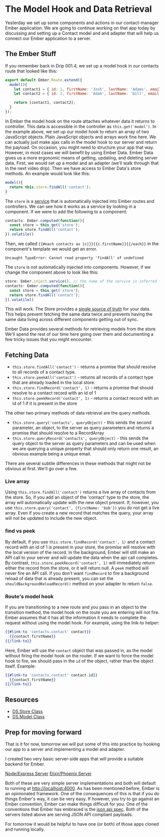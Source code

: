 # The Model Hook and Data Retrieval

Yesterday we set up some components and actions in our contact-manager Ember application. We are going to continue working on that app today by discussing and setting up a Contact model and and adapter that will help us connect our Ember application to a server.

## The Ember Stuff

If you remember back in Drip 001.4, we set up a model hook in our contacts route that looked like this:

```JavaScript
export default Ember.Route.extend({
  model(){
    let contact1 = { id: 1, firstName: 'Josh', lastName: 'Adams', email: 'josh@dailydrip.com'};
    let contact2 = { id: 2, firstName: 'Adam', lastName: 'Dill', email: 'adam@dailydrip.com'};

    return [contact1, contact2];
  }
});
```

In Ember the model hook on the route attaches whatever data it returns to controller. This data is accessible in the controller as `this.get('model')`. In the example above, we set up our model hook to return an array of two JavaScript objects. Plain JavaScript objects and arrays work fine here. We can actually just make ajax calls in the model hook to our server and return the payload. On occasion, you might need to structure your app that way. However, in most cases we will benefit by using Ember Data. Ember Data gives us a more ergonomic means of getting, updating, and deleting server data. First, we would set up a model and an adapter (we'll walk through that in the next video drip). Then we have access to Ember Data's store methods. An example would look like this:

```JavaScript
model(){
  return this.store.findAll('contact');
}
```
The `store` is a [service](https://guides.emberjs.com/v2.6.0/applications/services/) that is automatically injected into Ember routes and controllers. We can see how it works as a service by looking in a component. If we were to add the following to a component:

```js
contacts: Ember.computed(function(){
  const store = this.get('store');
  return store.findAll('contact');  
}).volatile()
```

Then, we called `{{#each contacts as |c|}}{{c.firstName}}{{/each}}` in the component's template we would get an error.

```console
Uncaught TypeError: Cannot read property 'findAll' of undefined
```

The `store` is not automatically injected into components. However, if we change the component above to look like this:

```js
store: Ember.inject.service(), // the name of the service is inferred from the property name
contacts: Ember.computed(function(){
  const store = this.get('store');
  return store.findAll('contact');  
}).volatile()
```

This will work. The Store provides a [single source of truth](https://guides.emberjs.com/v2.6.0/models/#toc_the-store-and-a-single-source-of-truth) for your data. This helps prevent fetching the same data twice and prevents having the same data living across different components getting out of sync.

Ember Data provides several methods for retrieving models from the store. We'll spend the rest of our time here going over them and documenting a few tricky issues that you might encounter.

## Fetching Data

* `this.store.findAll('contact')` - returns a promise that should resolve to all records of a contact type.
* `this.store.peekAll('contact')` - returns all records of a contact type that are already loaded in the local store.
* `this.store.findRecord('contact', 1)` - returns a promise that should resolve to a contact record with an id of 1
* `this.store.peekRecord('contact', 1)` - returns a contact record with an id of 1 if it is present in the store

The other two primary methods of data retrieval are the query methods.

* `this.store.query('contacts', queryObject)` - this sends the second parameter, an object, to the server as query parameters and returns a promise that should resolve to a RecordArray
* `this.store.queryRecord('contacts', queryObject)` - this sends the query object to the server as query parameters and can be used when we are querying a unique property that should only return one result, an obvious example being a unique email.

There are several subtile differences in these methods that might not be obvious at first. We'll go over a few.

### Live array

Using `this.store.findAll('contact')` returns a live array of contacts from the store. So, if you add an object of the 'contact' type to the store, the array will automatically update with the new object present. If, however, you use `this.store.query('contact', {firstName: 'bob'})` you do not get a live array. Even if you create a new record that matches the query, your array will not be updated to include the new object.

### find vs peek

By default, if you use `this.store.findRecord('contact', 1)` and a contact record with an id of 1 is present in your store, the promise will resolve with the local version of the record. In the background, Ember will still make an API call to your server and will update the data when the api call completes. By contrast, `this.store.peekRecord('contact', 1)` will immediately return either the record from the store, or it will return null. A `peek` method will never fire an API call. If you don't want `findRecord` to fire a background reload of data that is already present, you can set the `shouldBackgroundReloadRecord()` method on your adapter to return `false`.

### Route's model hook

If you are transitioning to a new route and you pass in an object to the transition method, the model hook on the route you are entering will not fire. Ember assumes that it has all the information it needs to complete the request without using the model hook. For example, using the link-to helper:

```hbs
{{#link-to 'contacts.contact' contact}}
  {{contact.firstName}}
{{/link-to}}
```
Here, Ember will use the `contact` object that was passed in, as the model without firing the model hook on the router. If we want to force the model hook to fire, we should pass in the `id` of the object, rather than the object itself. Example:

```hbs
{{#link-to 'contacts.contact' contact.id}}
  {{contact.firstName}}
{{/link-to}}
```
## Resources

* [DS.Store Class](http://emberjs.com/api/data/classes/DS.Store.html)
* [DS.Model Class](http://emberjs.com/api/data/classes/DS.Model.html)

## Prep for moving forward

That is it for now, tomorrow we will put some of this into practice by hooking our app to a server and implementing a model and adapter.

I created two very basic server-side apps that will provide a suitable backend for Ember.

[Node/Express Server](https://github.com/baroquon/contact_manager_backend_node)
[Elixir/Phoenix Server](https://github.com/baroquon/contact_manager_backend)

Both of these are very simple server implementations and both will default to running at [http://localhost:4000](http://localhost:4000). As has been mentioned before, Ember is an opinionated framework. One of the consequences of this is that if you do things Ember's way, it can be very easy. If however, you try to go against an Ember convention, Ember can make things difficult for you. One of the conventions that Ember has embraced is the [json api spec](http://jsonapi.org/). Both of the servers listed above are serving JSON API compliant payloads.

For tomorrow it would be helpful to have one (or both) of those apps cloned and running locally.
